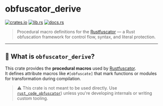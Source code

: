 # obfuscator_derive

[![crates.io](https://img.shields.io/crates/v/rust_code_obfuscator.svg)](https://crates.io/crates/rust_code_obfuscator)
[![lib.rs](https://img.shields.io/badge/lib.rs-rust_code_obfuscator-orange?logo=rust)](https://lib.rs/crates/rust_code_obfuscator)
[![docs.rs](https://img.shields.io/docsrs/rust_code_obfuscator)](https://docs.rs/rust_code_obfuscator)

> Procedural macro definitions for the [Rustfuscator](https://github.com/gianiac/rustfuscator) — a Rust obfuscation framework for control flow, syntax, and literal protection.

---

## 🧠 What is `obfuscator_derive`?

This crate provides the **procedural macros** used by [Rustfuscator](https://github.com/gianiac/rustfuscator).  
It defines attribute macros like `#[obfuscate]` that mark functions or modules for transformation during compilation.

> ⚠️ This crate is not meant to be used directly. Use [`rust_code_obfuscator`](https://github.com/gianiac/rustfuscator)) unless you're developing internals or writing custom tooling.
